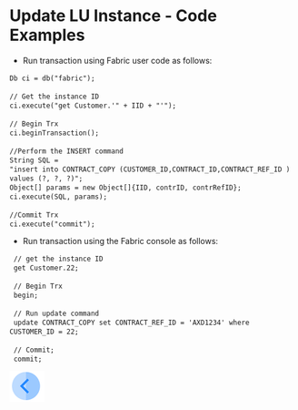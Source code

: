 # Update LU Instance - Code Examples

* Run transaction using Fabric user code as follows:

~~~
Db ci = db("fabric");

// Get the instance ID 
ci.execute("get Customer.'" + IID + "'");

// Begin Trx
ci.beginTransaction();

//Perform the INSERT command
String SQL = 
"insert into CONTRACT_COPY (CUSTOMER_ID,CONTRACT_ID,CONTRACT_REF_ID ) values (?, ?, ?)";
Object[] params = new Object[]{IID, contrID, contrRefID};
ci.execute(SQL, params);

//Commit Trx
ci.execute("commit");
~~~



* Run transaction using the Fabric console as follows:

~~~
 // get the instance ID  
 get Customer.22;
	
 // Begin Trx
 begin;

 // Run update command
 update CONTRACT_COPY set CONTRACT_REF_ID = 'AXD1234' where CUSTOMER_ID = 22;	
    
 // Commit;
 commit;
~~~





[![Previous](/articles/images/Previous.png)](/articles/23_fabric_transactions/02_fabric_master_of_data.md)